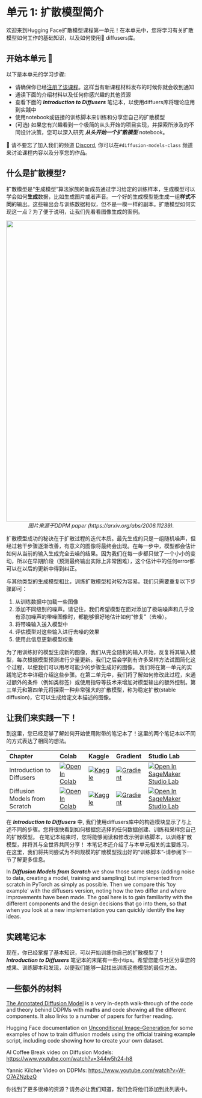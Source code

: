 # 单元 1: 扩散模型简介

欢迎来到Hugging Face扩散模型课程第一单元！在本单元中，您将学习有关扩散模型如何工作的基础知识，以及如何使用🤗 diffusers库。

## 开始本单元 :rocket:

以下是本单元的学习步骤:

- 请确保你已经[注册了该课程](https://huggingface.us17.list-manage.com/subscribe?u=7f57e683fa28b51bfc493d048&id=ef963b4162)。这样当有新课程材料发布的时候你就会收到通知
- 通读下面的介绍材料以及任何你感兴趣的其他资源
- 查看下面的 _**Introduction to Diffusers**_ 笔记本，以使用diffuers库将理论应用到实践中
- 使用notebook或链接的训练脚本来训练和分享您自己的扩散模型
- (可选) 如果您有兴趣看到一个极简的从头开始的项目实现，并探索所涉及的不同设计决策，您可以深入研究 _**从头开始一个扩散模型**_ notebook。


:loudspeaker: 请不要忘了加入我们的频道 [Discord](https://huggingface.co/join/discord), 你可以在`#diffusion-models-class` 频道来讨论课程内容以及分享您的作品。
 
## 什么是扩散模型?

扩散模型是“生成模型”算法家族的新成员通过学习给定的训练样本，生成模型可以学会如何**生成**数据，比如生成图片或者声音。一个好的生成模型能生成一组**样式不同**的输出。这些输出会与训练数据相似，但不是一模一样的副本。扩散模型如何实现这一点？为了便于说明，让我们先看看图像生成的案例。

<p align="center">
    <img src="https://user-images.githubusercontent.com/10695622/174349667-04e9e485-793b-429a-affe-096e8199ad5b.png" width="800"/>
    <br>
    <em> 图片来源于DDPM paper (https://arxiv.org/abs/2006.11239). </em>
<p>

扩散模型成功的秘诀在于扩散过程的迭代本质。最先生成的只是一组随机噪声，但经过若干步骤逐渐改善，有意义的图像将最终会出现。在每一步中，模型都会估计如何从当前的输入生成完全去噪的结果。因为我们在每一步都只做了一个小小的变动，所以在早期阶段（预测最终输出实际上非常困难），这个估计中的任何error都可以在以后的更新中得到纠正。

与其他类型的生成模型相比，训练扩散模型相对较为容易。我们只需要重复以下步骤即可：

1) 从训练数据中加载一些图像
2) 添加不同级别的噪声。请记住，我们希望模型在面对添加了极端噪声和几乎没有添加噪声的带噪图像时，都能够很好地估计如何“修复”（去噪）。
3) 将带噪输入送入模型中
4) 评估模型对这些输入进行去噪的效果
5) 使用此信息更新模型权重

为了用训练好的模型生成新的图像，我们从完全随机的输入开始，反复将其输入模型，每次根据模型预测进行少量更新。我们之后会学到有许多采样方法试图简化这个过程，以便我们可以用尽可能少的步骤生成好的图像。
我们将在第一单元的实践笔记本中详细介绍这些步骤。在第二单元中，我们将了解如何修改此过程，来通过额外的条件（例如类标签）或使用指导等技术来增加对模型输出的额外控制。第三单元和第四单元将探索一种非常强大的扩散模型，称为稳定扩散(stable diffusion)，它可以生成给定文本描述的图像。

## 让我们来实践一下！

到这里，您已经足够了解如何开始使用附带的笔记本了！这里的两个笔记本以不同的方式表达了相同的想法。

| Chapter                                     | Colab                                                                                                                                                                                               | Kaggle                                                                                                                                                                                                   | Gradient                                                                                                                                                                               | Studio Lab                                                                                                                                                                                                   |
|:--------------------------------------------|:----------------------------------------------------------------------------------------------------------------------------------------------------------------------------------------------------|:---------------------------------------------------------------------------------------------------------------------------------------------------------------------------------------------------------|:---------------------------------------------------------------------------------------------------------------------------------------------------------------------------------------|:-------------------------------------------------------------------------------------------------------------------------------------------------------------------------------------------------------------|
| Introduction to Diffusers                                | [![Open In Colab](https://colab.research.google.com/assets/colab-badge.svg)](https://colab.research.google.com/github/huggingface/diffusion-models-class/blob/main/unit1/01_introduction_to_diffusers.ipynb)              | [![Kaggle](https://kaggle.com/static/images/open-in-kaggle.svg)](https://kaggle.com/kernels/welcome?src=https://github.com/huggingface/diffusion-models-class/blob/main/unit1/01_introduction_to_diffusers.ipynb)              | [![Gradient](https://assets.paperspace.io/img/gradient-badge.svg)](https://console.paperspace.com/github/huggingface/diffusion-models-class/blob/main/unit1/01_introduction_to_diffusers.ipynb)              | [![Open In SageMaker Studio Lab](https://studiolab.sagemaker.aws/studiolab.svg)](https://studiolab.sagemaker.aws/import/github/huggingface/diffusion-models-class/blob/main/unit1/01_introduction_to_diffusers.ipynb)              |
| Diffusion Models from Scratch                                | [![Open In Colab](https://colab.research.google.com/assets/colab-badge.svg)](https://colab.research.google.com/github/huggingface/diffusion-models-class/blob/main/unit1/02_diffusion_models_from_scratch.ipynb)              | [![Kaggle](https://kaggle.com/static/images/open-in-kaggle.svg)](https://kaggle.com/kernels/welcome?src=https://github.com/huggingface/diffusion-models-class/blob/main/unit1/02_diffusion_models_from_scratch.ipynb)              | [![Gradient](https://assets.paperspace.io/img/gradient-badge.svg)](https://console.paperspace.com/github/huggingface/diffusion-models-class/blob/main/unit1/02_diffusion_models_from_scratch.ipynb)              | [![Open In SageMaker Studio Lab](https://studiolab.sagemaker.aws/studiolab.svg)](https://studiolab.sagemaker.aws/import/github/huggingface/diffusion-models-class/blob/main/unit1/02_diffusion_models_from_scratch.ipynb)              |

在 _**Introduction to Diffusers**_ 中, 我们使用diffusers库中的构造模块显示了与上述不同的步骤。您将很快看到如何根据您选择的任何数据创建、训练和采样您自己的扩散模型。 在笔记本结束时，您将能够阅读和修改示例训练脚本，以训练扩散模型，并将其与全世界共同分享！ 本笔记本还介绍了与本单元相关的主要练习，在这里，我们将共同尝试为不同规模的扩散模型找出好的“训练脚本”-请参阅下一节了解更多信息。

In _**Diffusion Models from Scratch**_ we show those same steps (adding noise to data, creating a model, training and sampling) but implemented from scratch in PyTorch as simply as possible. Then we compare this 'toy example' with the diffusers version, noting how the two differ and where improvements have been made. The goal here is to gain familiarity with the different components and the design decisions that go into them, so that when you look at a new implementation you can quickly identify the key ideas.

## 实践笔记本

现在，你已经掌握了基本知识，可以开始训练你自己的扩散模型了！ _**Introduction to Diffusers**_ 笔记本的末尾有一些小tips。希望您能与社区分享您的成果、训练脚本和发现，以便我们能够一起找出训练这些模型的最佳方法。

## 一些额外的材料
 
[The Annotated Diffusion Model](https://huggingface.co/blog/annotated-diffusion) is a very in-depth walk-through of the code and theory behind DDPMs with 
 maths and code showing all the different components. It also links to a number of papers for further reading.
 
Hugging Face documentation on [Unconditional Image-Generation
](https://huggingface.co/docs/diffusers/training/unconditional_training) for some examples of how to train diffusion models using the official training example script, including code showing how to create your own dataset. 

AI Coffee Break video on Diffusion Models: https://www.youtube.com/watch?v=344w5h24-h8

Yannic Kilcher Video on DDPMs: https://www.youtube.com/watch?v=W-O7AZNzbzQ

你找到了更多很棒的资源？请务必让我们知道，我们会将他们添加到此列表中。
